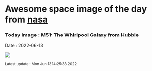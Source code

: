 
# Awesome space image of the day from [nasa](https://api.nasa.gov/)

### Today image : M51: The Whirlpool Galaxy from Hubble

Date : 2022-06-13


![](https://apod.nasa.gov/apod/image/2206/M51_HubbleMiller_1080.jpg)

<small>Latest update : Mon Jun 13 14:25:38 2022</small>


